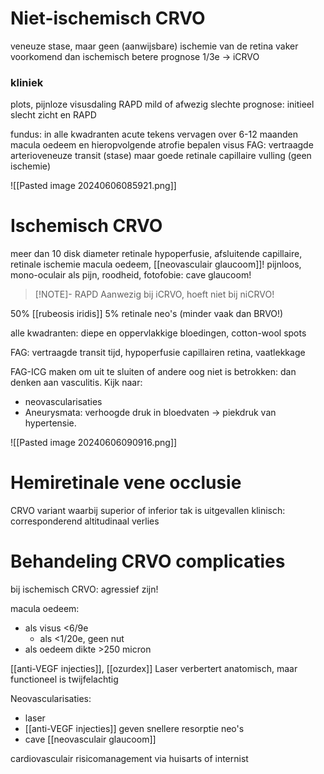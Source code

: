 # Niet-ischemisch CRVO
veneuze stase, maar geen (aanwijsbare) ischemie van de retina
vaker voorkomend dan ischemisch
betere prognose
1/3e -> iCRVO

### kliniek
plots, pijnloze visusdaling
RAPD mild of afwezig
slechte prognose: initieel slecht zicht en RAPD

fundus: in alle kwadranten
acute tekens vervagen over 6-12 maanden
macula oedeem en hieropvolgende atrofie bepalen visus
FAG: vertraagde arterioveneuze transit (stase) maar goede retinale capillaire vulling (geen ischemie)

![[Pasted image 20240606085921.png]]
# Ischemisch CRVO
meer dan 10 disk diameter retinale hypoperfusie, afsluitende capillaire, retinale ischemie
macula oedeem, [[neovasculair glaucoom]]! 
pijnloos, mono-oculair
als pijn, roodheid, fotofobie: cave glaucoom!
> [!NOTE]- RAPD
> Aanwezig bij iCRVO, hoeft niet bij niCRVO!

50% [[rubeosis iridis]]
5% retinale neo's (minder vaak dan BRVO!)

alle kwadranten: diepe en oppervlakkige bloedingen, cotton-wool spots

FAG: vertraagde transit tijd, hypoperfusie capillairen retina, vaatlekkage

FAG-ICG maken om uit te sluiten of andere oog niet is betrokken: dan denken aan vasculitis. 
Kijk naar:
- neovascularisaties
- Aneurysmata: verhoogde druk in bloedvaten -> piekdruk van hypertensie. 

![[Pasted image 20240606090916.png]]
# Hemiretinale vene occlusie
CRVO variant waarbij superior of inferior tak is uitgevallen
klinisch: corresponderend altitudinaal verlies

# Behandeling CRVO complicaties
bij ischemisch CRVO: agressief zijn!

macula oedeem:
- als visus <6/9e
	- als <1/20e, geen nut
- als oedeem dikte >250 micron

[[anti-VEGF injecties]], [[ozurdex]]
Laser verbertert anatomisch, maar functioneel is twijfelachtig

Neovascularisaties:
- laser
- [[anti-VEGF injecties]] geven snellere resorptie neo's
- cave [[neovasculair glaucoom]]

cardiovasculair risicomanagement via huisarts of internist

